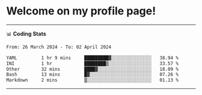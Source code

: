 # Welcome on my profile page!
<!-- print(("dralla"[::-1]+"s").capitalize()) -->

<!-- ---
👨🏻‍💻 **Busy With**
* Learning new Skills.
* Building small Projects.
* Being helpful. -->

---
📊 **Coding Stats**
<!--START_SECTION:waka-->

```txt
From: 26 March 2024 - To: 02 April 2024

YAML         1 hr 9 mins     █████████▓░░░░░░░░░░░░░░░   38.94 %
INI          1 hr            ████████▒░░░░░░░░░░░░░░░░   33.57 %
Other        32 mins         ████▓░░░░░░░░░░░░░░░░░░░░   18.09 %
Bash         13 mins         █▓░░░░░░░░░░░░░░░░░░░░░░░   07.26 %
Markdown     2 mins          ▒░░░░░░░░░░░░░░░░░░░░░░░░   01.13 %
```

<!--END_SECTION:waka-->
---
